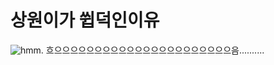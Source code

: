 # 상원이가 쓉덕인이유

![hmm.](https://raw.githubusercontent.com/Bless07/14901449/master/20190623140915.28604.gif) 
흐으으으으으으으으으으으으으으으으으으으으으으음..........
